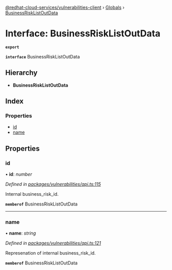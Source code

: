[@redhat-cloud-services/vulnerabilities-client](../README.md) › [Globals](../globals.md) › [BusinessRiskListOutData](businessrisklistoutdata.md)

# Interface: BusinessRiskListOutData

**`export`** 

**`interface`** BusinessRiskListOutData

## Hierarchy

* **BusinessRiskListOutData**

## Index

### Properties

* [id](businessrisklistoutdata.md#id)
* [name](businessrisklistoutdata.md#name)

## Properties

###  id

• **id**: *number*

*Defined in [packages/vulnerabilities/api.ts:115](https://github.com/RedHatInsights/javascript-clients/blob/master/packages/vulnerabilities/api.ts#L115)*

Internal business_risk_id.

**`memberof`** BusinessRiskListOutData

___

###  name

• **name**: *string*

*Defined in [packages/vulnerabilities/api.ts:121](https://github.com/RedHatInsights/javascript-clients/blob/master/packages/vulnerabilities/api.ts#L121)*

Represenation of internal business_risk_id.

**`memberof`** BusinessRiskListOutData
